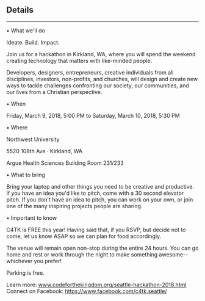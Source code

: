 ## Details
---
• What we'll do

Ideate. Build. Impact.

Join us for a hackathon in Kirkland, WA, where you will spend the weekend creating technology that matters with like-minded people.

Developers, designers, entrepreneurs, creative individuals from all disciplines, investors, non-profits, and churches, will design and create new ways to tackle challenges confronting our society, our communities, and our lives from a Christian perspective.

• When

Friday, March 9, 2018, 5:00 PM to Saturday, March 10, 2018, 5:30 PM

• Where

Northwest University

5520 108th Ave · Kirkland, WA

Argue Health Sciences Building Room 231/233

• What to bring

Bring your laptop and other things you need to be creative and productive. If you have an idea you'd like to pitch, come with a 30 second elevator pitch. If you don't have an idea to pitch, you can work on your own, or join one of the many inspiring projects people are sharing.

• Important to know

C4TK is FREE this year! Having said that, if you RSVP, but decide not to come, let us know ASAP so we can plan for food accordingly.

The venue will remain open non-stop during the entire 24 hours. You can go home and rest or work through the night to make something awesome--whichever you prefer!

Parking is free.

Learn more: www.codeforthekingdom.org/seattle-hackathon-2018.html
Connect on Facebook: https://www.facebook.com/c4tk.seattle/